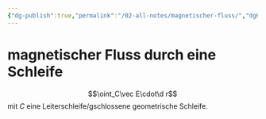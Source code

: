 ```yaml
---
{"dg-publish":true,"permalink":"/02-all-notes/magnetischer-fluss/","dgHomeLink":true,"dgPassFrontmatter":false}
---
```


# magnetischer Fluss durch eine Schleife
$$\oint_C\vec E\cdot\d r$$ mit $C$ eine Leiterschleife/gschlossene geometrische Schleife.